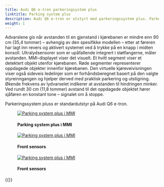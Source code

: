 ```yaml
---
title: Audi Q6 e-tron parkeringsystem plus
linktitle: Parking system plus
description: Audi Q6 e-tron er utstyrt med parkeringssystem plus. Parkeringssystem plus informerer sjåføren, visuelt og hørbart, om hindringer foran og bak kjøretøyet.
weight: 1
---
```

<!-- markdownlint-disable MD033 -->
Advarslene gis når avstanden til en gjenstand i kjørebanen er mindre enn 90 cm (35,4 tommer) – avhengig av den spesifikke modellen – etter at føreren har lagt inn revers og aktivert systemet ved å trykke på en knapp i midten konsoll. Ultralydsensorer som er upåfallende integrert i støtfangerne, måler avstanden. MMI-displayet viser det visuelt. Et hvitt segment viser et detektert objekt utenfor kjørebanen. Røde segmenter representerer oppdagede objekter innenfor kjørebanen. Den virtuelle kjøreveivisningen viser også sideveis ledelinjer som er forhåndsberegnet basert på den valgte styreinngangen og hjelper derved med praktisk parkering og utstigning. Økende frekvens av lydvarselet indikerer at avstanden til hindringen minker. Ved rundt 30 cm (11,8 tommer) avstand til det oppdagede objektet hører sjåføren en konstant tone – signalet om å stoppe.

 Parkeringssystem pluss er standardutstyr på Audi Q6 e-tron.
<figure>
    <a href="https://media.electrichasgoneaudi.net/multimedia/models/e-tron/technology/drivingassistance/parkingsystemplus/parkingsystemplus.jpg">
        <img src="https://media.electrichasgoneaudi.net/multimedia/models/e-tron/technology/drivingassistance/parkingsystemplus/parkingsystempluss.jpg"
        class="img-fluid" alt="Parking system plus i MMI" title="Parking system plus i MMI">
    </a>
    <figcaption><h4>Parking system plus i MMI</h4></figcaption>
</figure>

<figure>
    <a href="https://media.electrichasgoneaudi.net/multimedia/models/e-tron/technology/drivingassistance/parkingsystemplus/frontsensors.jpg">
        <img src="https://media.electrichasgoneaudi.net/multimedia/models/e-tron/technology/drivingassistance/parkingsystemplus/frontsensorss.jpg"
        class="img-fluid" alt="Parking system plus i MMI" title="Parking system plus i MMI">
    </a>
    <figcaption><h4>Front sensors</h4></figcaption>
</figure>

<figure>
    <a href="https://media.electrichasgoneaudi.net/multimedia/models/e-tron/technology/drivingassistance/parkingsystemplus/rearsensors.jpg">
        <img src="https://media.electrichasgoneaudi.net/multimedia/models/e-tron/technology/drivingassistance/parkingsystemplus/rearsensorss.jpg"
        class="img-fluid" alt="Parking system plus i MMI" title="Parking system plus i MMI">
    </a>
    <figcaption><h4>Front sensors</h4></figcaption>
</figure>
{{<children description="true" />}}
